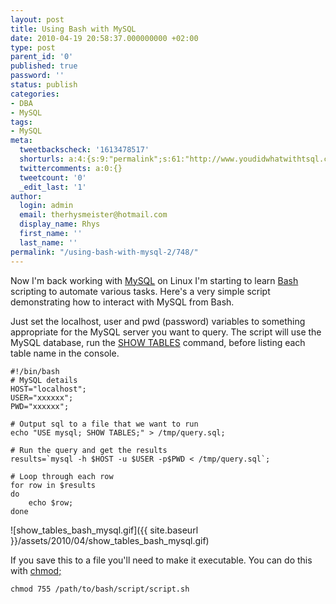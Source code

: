 ```yaml
---
layout: post
title: Using Bash with MySQL
date: 2010-04-19 20:58:37.000000000 +02:00
type: post
parent_id: '0'
published: true
password: ''
status: publish
categories:
- DBA
- MySQL
tags:
- MySQL
meta:
  tweetbackscheck: '1613478517'
  shorturls: a:4:{s:9:"permalink";s:61:"http://www.youdidwhatwithtsql.com/using-bash-with-mysql-2/748";s:7:"tinyurl";s:26:"http://tinyurl.com/yysp3ra";s:4:"isgd";s:18:"http://is.gd/bzGBS";s:5:"bitly";s:20:"http://bit.ly/9VZE8q";}
  twittercomments: a:0:{}
  tweetcount: '0'
  _edit_last: '1'
author:
  login: admin
  email: therhysmeister@hotmail.com
  display_name: Rhys
  first_name: ''
  last_name: ''
permalink: "/using-bash-with-mysql-2/748/"
---
```

Now I'm back working with [MySQL](http://www.mysql.com/) on Linux I'm starting to learn [Bash](http://en.wikipedia.org/wiki/Bash_(Unix_shell)) scripting to automate various tasks. Here's a very simple script demonstrating how to interact with MySQL from Bash.

Just set the localhost, user and pwd (password) variables to something appropriate for the MySQL server you want to query. The script will use the MySQL database, run the [SHOW TABLES](http://dev.mysql.com/doc/refman/5.0/en/show-tables.html) command, before listing each table name in the console.

```
#!/bin/bash
# MySQL details
HOST="localhost";
USER="xxxxxx";
PWD="xxxxxx";

# Output sql to a file that we want to run
echo "USE mysql; SHOW TABLES;" > /tmp/query.sql;

# Run the query and get the results
results=`mysql -h $HOST -u $USER -p$PWD < /tmp/query.sql`;

# Loop through each row
for row in $results
do
	echo $row;
done
```

![show_tables_bash_mysql.gif]({{ site.baseurl }}/assets/2010/04/show_tables_bash_mysql.gif)

If you save this to a file you'll need to make it executable. You can do this with [chmod;](http://en.wikipedia.org/wiki/Chmod)

```
chmod 755 /path/to/bash/script/script.sh
```
